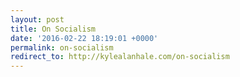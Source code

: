 ```yaml
---
layout: post
title: On Socialism
date: '2016-02-22 18:19:01 +0000'
permalink: on-socialism
redirect_to: http://kylealanhale.com/on-socialism
---
```

